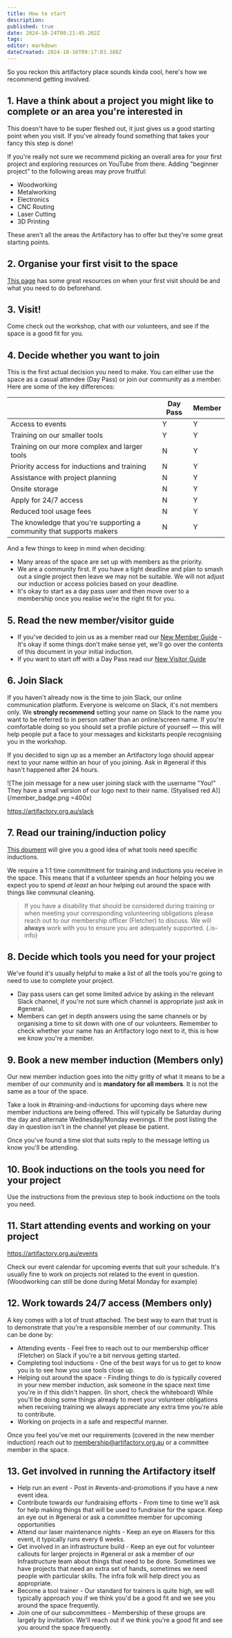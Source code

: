 ```yaml
---
title: How to start
description: 
published: true
date: 2024-10-24T08:21:45.202Z
tags: 
editor: markdown
dateCreated: 2024-10-16T09:17:03.380Z
---
```


So you reckon this artifactory place sounds kinda cool, here's how we recommend getting involved.

## 1. Have a think about a project you might like to complete or an area you're interested in

This doesn't have to be super fleshed out, it just gives us a good starting point when you visit. If you've already found something that takes your fancy this step is done!

If you're really not sure we recommend picking an overall area for your first project and exploring resources on YouTube from there. Adding "beginner project" to the following areas may prove fruitful:

* Woodworking
* Metalworking
* Electronics
* CNC Routing
* Laser Cutting
* 3D Printing

These aren't all the areas the Artifactory has to offer but they're some great starting points.

## 2. Organise your first visit to the space

[This page](https://artifactory.org.au/first_visit) has some great resources on when your first visit should be and what you need to do beforehand.

## 3. Visit!

Come check out the workshop, chat with our volunteers, and see if the space is a good fit for you.

## 4. Decide whether you want to join

This is the first actual decision you need to make. You can either use the space as a casual attendee (Day Pass) or join our community as a member. Here are some of the key differences:

|                                                                       | Day Pass | Member |
| -                                                                     | -------- | ------ |
| Access to events                                                      | Y        | Y      |
| Training on our smaller tools                                         | Y        | Y      |
| Training on our more complex and larger tools                         | N        | Y      |
| Priority access for inductions and training                           | N        | Y      |
| Assistance with project planning                                      | N        | Y      |
| Onsite storage                                                        | N        | Y      |
| Apply for 24/7 access                                                 | N        | Y      |
| Reduced tool usage fees                                               | N        | Y      |
| The knowledge that you're supporting a community that supports makers | N        | Y      |

And a few things to keep in mind when deciding:

* Many areas of the space are set up with members as the priority.
* We are a community first. If you have a tight deadline and plan to smash out a single project then leave we may not be suitable. We will not adjust our induction or access policies based on your deadline.
* It's okay to start as a day pass user and then move over to a membership once you realise we're the right fit for you. 

## 5. Read the new member/visitor guide

* If you've decided to join us as a member read our [New Member Guide](/new_members_guide) - It's okay if some things don't make sense yet, we'll go over the contents of this document in your initial induction.
* If you want to start off with a Day Pass read our [New Visitor Guide](/new_visitors_guide)

## 6. Join Slack

If you haven't already now is the time to join Slack, our online communication platform. Everyone is welcome on Slack, it's not members only. We **strongly recommend** setting your name on Slack to the name you want to be referred to in person rather than an online/screen name. If you're comfortable doing so you should set a profile picture of yourself — this will help people put a face to your messages and kickstarts people recognising you in the workshop.

If you decided to sign up as a member an Artifactory logo should appear next to your name within an hour of you joining. Ask in #general if this hasn't happened after 24 hours.

![The join message for a new user joining slack with the username "You!" They have a small version of our logo next to their name. (Styalised red A)](/member_badge.png =400x)

https://artifactory.org.au/slack

## 7. Read our training/induction policy

[This doument](docs/policies/training) will give you a good idea of what tools need specific inductions.

We require a 1:1 time committment for training and inductions you receive in the space. This means that if a volunteer spends an hour helping you we expect you to spend *at least* an hour helping out around the space with things like communal cleaning.

> If you have a disability that should be considered during training or when meeting your corresponding volunteering obligations please reach out to our membership officer (Fletcher) to discuss. We will **always** work with you to ensure you are adequately supported.
{.is-info}

## 8. Decide which tools you need for your project

We've found it's usually helpful to make a list of all the tools you're going to need to use to complete your project.

* Day pass users can get some limited advice by asking in the relevant Slack channel, if you're not sure which channel is appropriate just ask in #general.
* Members can get in depth answers using the same channels or by organising a time to sit down with one of our volunteers. Remember to check whether your name has an Artifactory logo next to it, this is how we know you're a member.

## 9. Book a new member induction (Members only)

Our new member induction goes into the nitty gritty of what it means to be a member of our community and is **mandatory for all members**. It is not the same as a tour of the space.

Take a look in #training-and-inductions for upcoming days where new member inductions are being offered. This will typically be Saturday during the day and alternate Wednesday/Monday evenings. If the post listing the day in question isn't in the channel yet please be patient.

Once you've found a time slot that suits reply to the message letting us know you'll be attending.

## 10. Book inductions on the tools you need for your project

Use the instructions from the previous step to book inductions on the tools you need.

## 11. Start attending events and working on your project

https://artifactory.org.au/events

Check our event calendar for upcoming events that suit your schedule. It's usually fine to work on projects not related to the event in question. (Woodworking can still be done during Metal Monday for example)

## 12. Work towards 24/7 access (Members only)

A key comes with a lot of trust attached. The best way to earn that trust is to demonstrate that you're a responsible member of our community. This can be done by:

* Attending events - Feel free to reach out to our membership officer (Fletcher) on Slack if you're a bit nervous getting started.
* Completing tool inductions - One of the best ways for us to get to know you is to see how you use tools close up.
* Helping out around the space - Finding things to do is typically covered in your new member induction, ask someone in the space next time you're in if this didn't happen. (In short, check the whiteboard) While you'll be doing some things already to meet your volunteer obligations when receiving training we always appreciate any extra time you're able to contribute.
* Working on projects in a safe and respectful manner.

Once you feel you've met our requirements (covered in the new member induction) reach out to membership@artifactory.org.au or a committee member in the space.

## 13. Get involved in running the Artifactory itself

* Help run an event - Post in #events-and-promotions if you have a new event idea.
* Contribute towards our fundraising efforts - From time to time we'll ask for help making things that will be used to fundraise for the space. Keep an eye out in #general or ask a committee member for upcoming opportunities
* Attend our laser maintenance nights - Keep an eye on #lasers for this event, it typically runs every 6 weeks.
* Get involved in an infrastructure build - Keep an eye out for volunteer callouts for larger projects in #general or ask a member of our Infrastructure team about things that need to be done. Sometimes we have projects that need an extra set of hands, sometimes we need people with particular skills. The infra folk will help direct you as appropriate.
* Become a tool trainer - Our standard for trainers is quite high, we will typically approach you if we think you'd be a good fit and we see you around the space frequently.
* Join one of our subcommittees - Membership of these groups are largely by invitation. We'll reach out if we think you're a good fit and see you around the space frequently.